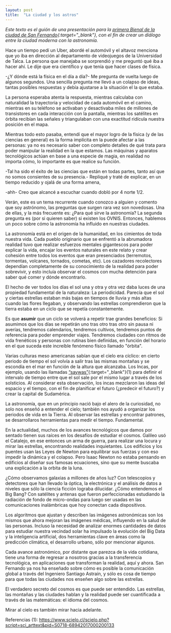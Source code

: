```yaml
---
layout: post
title:  "La ciudad y los astros"
---
```


*Este texto es el guión de una presentación para la [primera Bienal de la ciudad de San Fernando](https://municipalidadsanfernando.cl/2024/08/28/municipalidad-de-san-fernando-organiza-primera-bienal-internacional-de-arquitectura-patrimonio-y-urbanismo/){:target="_blank"}, con el fin de crear un diálogo entre la ciudad moderna con la astronomía.*

Hace un tiempo pedí un Uber, abordé el automóvil y el altavoz menciona que yo iba en dirección al departamento de videojuegos de la Universidad de Talca. La persona que manejaba se sorprendió y me preguntó qué iba a hacer ahí. Le dije que era científico y que tenía que hacer clases de física.

-¿Y dónde está la física en el día a día?- Me pregunta de vuelta luego de algunos segundos. Una sencilla pregunta me llevó a un colapso de ideas, tantas posibles respuestas y debía ajustarse a la situación el la que estaba. 

La persona esperaba atenta la respuesta, mientras calculaba con naturalidad la trayectoria y velocidad de cada automóvil en el camino, mientras en su teléfono se activaban y desactivaba miles de millones de transistores en cada interacción con la pantalla, mientras los satélites en órbita recibían las señales y triangulaban con una exactitud ridícula nuestra posición en el mapa.

Mientras todo esto pasaba, entendí que el mayor logro de la física (y de las ciencias en general) es la forma implícita en la puede afectar a las personas: ya no es necesario saber con completo detalles de qué trata para poder manipular la realidad en la que estamos. Las máquinas y aparatos tecnológicos actúan en base a una especie de magia, en realidad no importa cómo, lo importante es que realice su función.

-Tal ha sido el éxito de las ciencias que están en todas partes, tanto así que no somos consientes de su presencia.- Repliqué y traté de explicar, en un tiempo reducido y ojalá de una forma amena, 

-ahh- Creo que alcancé a escuchar cuando dobló por 4 norte 1/2. 

Verán, este es un tema recurrente cuando conozco a alguien y comento que soy astrónomo, las preguntas que surgen rara vez son novedosas. Una de ellas, y la más frecuente es: ¿Para qué sirve la astronomía? La segunda pregunta es (por si quieren saber) si existen los OVNIS. Entonces, hablemos un poco sobre cómo la astronomía ha influido en nuestras ciudades.

La astronomía está en el origen de la humanidad, en los cimientos de toda nuestra vida. Cada pueblo originario que se enfrentó a la abrumadora realidad tuvo que realizar esfuerzos mentales gigantescos para poder explicar la vida, encajar los eventos naturales en este relato y crear cohesión entre todos los eventos que eran presenciados (terremotos, tormentas, volcanes, tornados, cometas, etc). Los cazadores recolectores dependían completamente de su conocimiento de la realidad para poder sobrevivir, y esto incluía observar el cosmos con mucha detención para saber qué comer y dónde encontrarlo. 

El hecho de ver todos los días el sol una y otra y otra vez daba luces de una propiedad fundamental de la naturaleza: La periodicidad. Parecía que el sol y ciertas estrellas estaban más bajas en tiempos de lluvia y más altas cuando las flores llegaban, y observando las estrellas comprendieron que la tierra estaba en un ciclo que se repetía constantemente. 

Es que **asumir** que un ciclo se volverá a repetir trae grandes beneficios: Si asumimos que los días se repetirán uno tras otro tras otro sin pausa ni averías, tendremos calendarios, tendremos cultivos, tendremos puntos de referencia para poder emprender viajes. Tendremos ciudades con ritmos de vida frenéticos y personas con rutinas bien definidas, en función del horario en el que suceda este increíble fenómeno físico llamado "órbita".

Varias culturas meso americanas sabían que el cielo era cíclico: en cierto periodo de tiempo el sol volvía a salir tras las mismas montañas y se escondía en el mar en función de la altura que alcanzaba. Los Incas, por ejemplo, usando las llamadas [“saywas”](https://www.scielo.cl/scielo.php?script=sci_arttext&pid=S0718-68942017000200133){:target="_blank"}(1) para definir el intervalo de tiempo entre que el sol sale por el mismo lugar a través de los solsticios. Al considerar esta observación, los incas mezclaron las ideas del espacio y el tiempo, con el fin de planificar el futuro (¿predecir el futuro?) y crear la capital de Sudamérica.

La astronomía, que en un principio nació bajo el alero de la curiosidad, no solo nos enseñó a entender el cielo; también nos ayudó a organizar los periodos de vida en la Tierra. Al observar las estrellas y encontrar patrones, se desarrollaros herramientas para medir el tiempo. Fundamental. 

En la actualidad, muchos de los avances tecnológicos que damos por sentado tienen sus raíces en los desafíos de estudiar el cosmos. Galileo usó el Catalejo, en ese entonces un arma de guerra, para realizar una locura y mirar las estrellas, encontrando realidades inquietantes. Los edificios y los puentes usan las Leyes de Newton para equilibrar sus fuerzas y con eso impedir la dinámica y el colapso. Pero Isaac Newton no estaba pensando en edificios al diseñar sus famosas ecuaciones, sino que su mente buscaba una explicación a la orbita de la luna.

¿Cómo observamos galaxias a millones de años luz? Con telescopios y detectores que han llevado la óptica, la electrónica y el análisis de datos a niveles que sólo la ciencia ficción lograba dilucidar. ¿Cómo entendemos el Big Bang? Con satélites y antenas que fueron perfeccionadas estudiando la radiación de fondo de micro-ondas para luego ser usadas en las comunicaciones inalámbricas que hoy conectan cada dispositivos.

Los algoritmos que ajustan y describen las imágenes astronómicas son los mismos que ahora mejoran las imágenes médicas, influyendo en la salud de las personas. Incluso la necesidad de analizar enormes cantidades de datos para estudiar nuestra vecindad solar ha impulsado la evolución del Big Data y la inteligencia artificial, dos herramientas clave en áreas como la predicción climática, el desarrollo urbano, sólo por mencionar algunos. 

Cada avance astronómico, por distante que parezca de la vida cotidiana, tiene una forma de regresar a nosotros gracias a la transferencia tecnológica, en aplicaciones que transforman la realidad, aquí y ahora. San Fernando ya nos ha enseñado sobre cómo es posible la comunicación global a través del Ingeniero Santiago Astraín, y sólo es cosa de tiempo para que todas las ciudades nos enseñen algo sobre las estrellas.

El verdadero secreto del cosmos es que puede ser entendido. Las estrellas, las montañas y las ciudades hablan y la realidad puede ser cuantificada a través de las matemáticas: el idioma del cosmos. 

Mirar al cielo es también mirar hacia adelante.

Referencias (1): https://www.scielo.cl/scielo.php?script=sci_arttext&pid=S0718-68942017000200133
